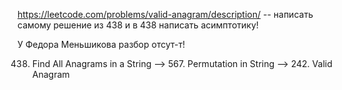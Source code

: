 https://leetcode.com/problems/valid-anagram/description/ -- написать самому решение из 438 и в 438 написать асимптотику!

У Федора Меньшикова разбор отсут-т!

438. Find All Anagrams in a String --> 567. Permutation in String --> 242. Valid Anagram

